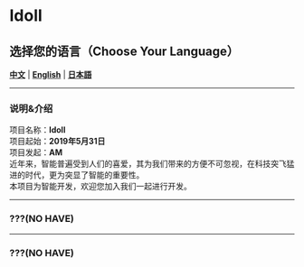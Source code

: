 
# Idoll  

## 选择您的语言（Choose Your Language） 
[**中文**](#chinese)   |  [**English**](#english)   |     [**日本語**](#japanese)

____
<div  id="chinese"></div>

### 说明&介绍  
项目名称：**Idoll**  
项目起始：**2019年5月31日**  
项目发起：**AM**  
近年来，智能普遍受到人们的喜爱，其为我们带来的方便不可忽视，在科技突飞猛进的时代，更为突显了智能的重要性。  
本项目为智能开发，欢迎您加入我们一起进行开发。
____
<div  id="english"></div>

### ???(NO HAVE)   

____
<div  id="japanese"></div>

### ???(NO HAVE)  

